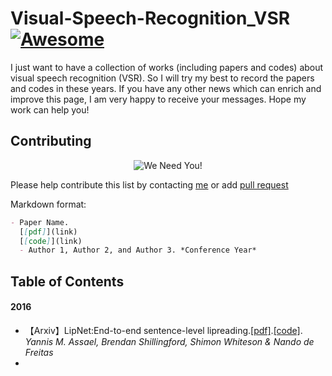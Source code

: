 # Visual-Speech-Recognition_VSR[![Awesome](https://awesome.re/badge.svg)](https://awesome.re)

I just want to have a collection of works (including papers and codes) about visual speech recognition (VSR).
So I will try my best to record the papers and codes in these years. If you have any other news which can enrich and improve this page, 
I am very happy to receive your messages. Hope my work can help you!

## Contributing
<p align="center">
  <img src="http://cdn1.sportngin.com/attachments/news_article/7269/5172/needyou_small.jpg" alt="We Need You!">
</p>

Please help contribute this list by contacting [me](739314837@qq.com) or add [pull request](https://github.com/luomingshuang/Visual-Speech-Recognition_VSR/pulls)

Markdown format:
```markdown
- Paper Name. 
  [[pdf]](link) 
  [[code]](link)
  - Author 1, Author 2, and Author 3. *Conference Year*
```

## Table of Contents
#### 2016
- 【Arxiv】LipNet:End-to-end sentence-level lipreading.[[pdf]](https://arxiv.org/pdf/1611.01599.pdf).[[code]](https://github.com/Fengdalu/LipNet-PyTorch).   
  *Yannis M. Assael, Brendan Shillingford, Shimon Whiteson & Nando de Freitas*
- 
